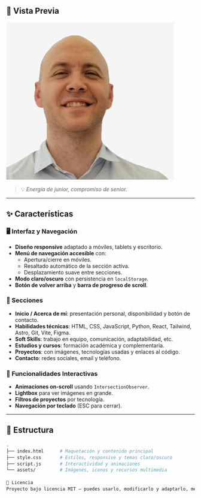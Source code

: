 ## 📸 Vista Previa

![Preview del Portafolio](assets/fotosvarias/fotoperfil.png)

> 💡 *Energía de junior, compromiso de senior.*

---

## ✨ Características

### 🖥️ Interfaz y Navegación
- **Diseño responsive** adaptado a móviles, tablets y escritorio.
- **Menú de navegación accesible** con:
  - Apertura/cierre en móviles.
  - Resaltado automático de la sección activa.
  - Desplazamiento suave entre secciones.
- **Modo claro/oscuro** con persistencia en `localStorage`.
- **Botón de volver arriba** y **barra de progreso de scroll**.

### 📑 Secciones
- **Inicio / Acerca de mí**: presentación personal, disponibilidad y botón de contacto.
- **Habilidades técnicas**: HTML, CSS, JavaScript, Python, React, Tailwind, Astro, Git, Vite, Figma.
- **Soft Skills**: trabajo en equipo, comunicación, adaptabilidad, etc.
- **Estudios y cursos**: formación académica y complementaria.
- **Proyectos**: con imágenes, tecnologías usadas y enlaces al código.
- **Contacto**: redes sociales, email y teléfono.

### 🎯 Funcionalidades Interactivas
- **Animaciones on-scroll** usando `IntersectionObserver`.
- **Lightbox** para ver imágenes en grande.
- **Filtros de proyectos** por tecnología.
- **Navegación por teclado** (ESC para cerrar).

---

## 📂 Estructura
```bash
.
├── index.html      # Maquetación y contenido principal
├── style.css       # Estilos, responsive y temas claro/oscuro
├── script.js       # Interactividad y animaciones
└── assets/         # Imágenes, iconos y recursos multimedia

📜 Licencia
Proyecto bajo licencia MIT — puedes usarlo, modificarlo y adaptarlo, mencionando la autoría original.